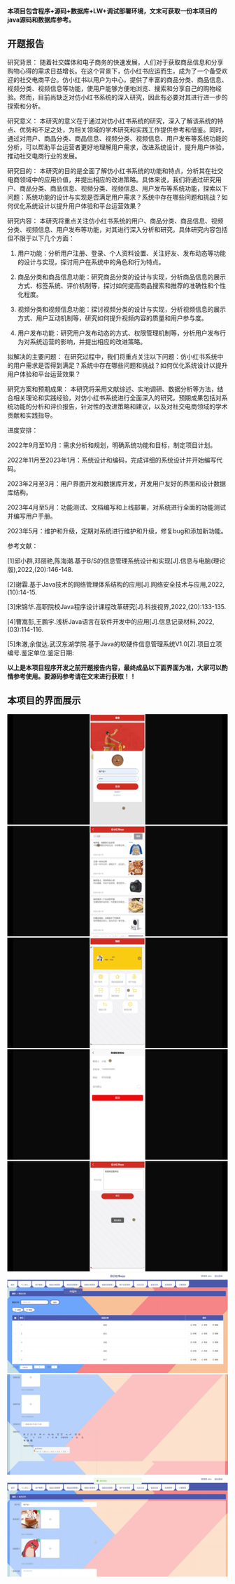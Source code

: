 ****本项目包含程序+源码+数据库+LW+调试部署环境，文末可获取一份本项目的java源码和数据库参考。****

## ******开题报告******

研究背景：
随着社交媒体和电子商务的快速发展，人们对于获取商品信息和分享购物心得的需求日益增长。在这个背景下，仿小红书应运而生，成为了一个备受欢迎的社交电商平台。仿小红书以用户为中心，提供了丰富的商品分类、商品信息、视频分类、视频信息等功能，使用户能够方便地浏览、搜索和分享自己的购物经验。然而，目前尚缺乏对仿小红书系统的深入研究，因此有必要对其进行进一步的探索和分析。

研究意义：
本研究的意义在于通过对仿小红书系统的研究，深入了解该系统的特点、优势和不足之处，为相关领域的学术研究和实践工作提供参考和借鉴。同时，通过对用户、商品分类、商品信息、视频分类、视频信息、用户发布等系统功能的分析，可以帮助平台运营者更好地理解用户需求，改进系统设计，提升用户体验，推动社交电商行业的发展。

研究目的：
本研究的目的是全面了解仿小红书系统的功能和特点，分析其在社交电商领域中的应用价值，并提出相应的改进策略。具体来说，我们将通过研究用户、商品分类、商品信息、视频分类、视频信息、用户发布等系统功能，探索以下问题：系统功能的设计与实现是否满足用户需求？系统中存在哪些问题和挑战？如何优化系统设计以提升用户体验和平台运营效果？

研究内容：
本研究将重点关注仿小红书系统的用户、商品分类、商品信息、视频分类、视频信息、用户发布等功能，对其进行深入分析和研究。具体研究内容包括但不限于以下几个方面：

  1. 用户功能：分析用户注册、登录、个人资料设置、关注好友、发布动态等功能的设计与实现，探讨用户在系统中的角色和行为特点。

  2. 商品分类和商品信息功能：研究商品分类的设计与实现，分析商品信息的展示方式、标签系统、评价机制等，探讨如何提高商品搜索和推荐的准确性和个性化程度。

  3. 视频分类和视频信息功能：探讨视频分类的设计与实现，分析视频信息的展示方式、用户互动机制等，研究如何提升视频内容的质量和用户参与度。

  4. 用户发布功能：研究用户发布动态的方式、权限管理机制等，分析用户发布行为对系统运营的影响，并提出相应的改进策略。

拟解决的主要问题：
在研究过程中，我们将重点关注以下问题：仿小红书系统中的用户需求是否得到满足？系统中存在哪些问题和挑战？如何优化系统设计以提升用户体验和平台运营效果？

研究方案和预期成果：
本研究将采用文献综述、实地调研、数据分析等方法，结合相关理论和实践经验，对仿小红书系统进行全面深入的研究。预期成果包括对系统功能的分析和评价报告，针对性的改进策略和建议，以及对社交电商领域的学术贡献和实践指导。

进度安排：

2022年9月至10月：需求分析和规划，明确系统功能和目标，制定项目计划。

2022年11月至2023年1月：系统设计和编码，完成详细的系统设计并开始编写代码。

2023年2月至3月：用户界面开发和数据库开发，开发用户友好的界面和设计数据库结构。

2023年4月至5月：功能测试、文档编写和上线部署，对系统进行全面的功能测试并编写用户手册。

2023年5月：维护和升级，定期对系统进行维护和升级，修复bug和添加新功能。

参考文献：

[1]邱小群,邓丽艳,陈海潮.基于B/S的信息管理系统设计和实现[J].信息与电脑(理论版),2022,(20):146-148.

[2]谢霜.基于Java技术的网络管理体系结构的应用[J].网络安全技术与应用,2022,(10):14-15.

[3]宋锦华.高职院校Java程序设计课程改革研究[J].科技视界,2022,(20):133-135.

[4]曹嵩彭,王鹏宇.浅析Java语言在软件开发中的应用[J].信息记录材料,2022,(03):114-116.

[5]朱澈,余俊达.武汉东湖学院.基于Java的软硬件信息管理系统V1.0[Z].项目立项编号.鉴定单位.鉴定日期:

****以上是本项目程序开发之前开题报告内容，最终成品以下面界面为准，大家可以酌情参考使用。要源码参考请在文末进行获取！！****

## ******本项目的界面展示******

![](./res/6505dfb6606941c3b771b04c4d9c3f20.png)![](./res/d7b0d32312b14bacb55beb68523066de.png)![](./res/4f9594d9f3fe406f85b53a6300271cb7.png)![](./res/b68f9e6c3b0142b799f3b5ebe5ffeebe.png)![](./res/cbc384a2b7894c22ac6994f1a14cfc7a.png)![](./res/e5be13eda9fd4c8a82b16d46e31f9c31.png)![](./res/31b219ee843244b28c4f6bcfa78e2fd5.png)![](./res/ad3e0cf75e5644d2a769ed1bd380a84e.png)

